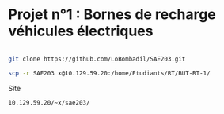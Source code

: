 # Projet n°1 : Bornes de recharge véhicules électriques


```bash

git clone https://github.com/LoBombadil/SAE203.git 
```

```bash
scp -r SAE203 x@10.129.59.20:/home/Etudiants/RT/BUT-RT-1/

```

Site 
```
10.129.59.20/~x/sae203/
```
